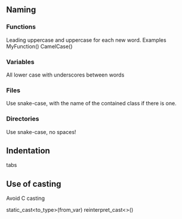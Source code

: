## Naming

### Functions
Leading uppercase and uppercase for each new word.
Examples
	MyFunction()
	CamelCase()

### Variables
All lower case with underscores between words

### Files
Use snake-case, with the name of the contained class if there is one.

### Directories
Use snake-case, no spaces!

## Indentation
tabs

## Use of casting
Avoid C casting

static_cast<to_type>(from_var)
reinterpret_cast<>()
